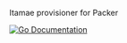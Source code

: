 Itamae provisioner for Packer

[![Go Documentation](https://godoc.org/github.com/kwilczynski/packer-provisioner-itamae?status.png)](https://godoc.org/github.com/kwilczynski/packer-provisioner-itamae)
